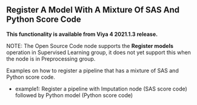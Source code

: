 ## Register A Model With A Mixture Of SAS And Python Score Code

**This functionality is available from Viya 4 2021.1.3 release.**

NOTE: The Open Source Code node supports the **Register models** operation in Supervised Learning group, it does not yet support this when the node is in Preprocessing group.

Examples on how to register a pipeline that has a mixture of SAS and Python score code.
- example1: Register a pipeline with Imputation node (SAS score code) followed by Python model (Python score code)
